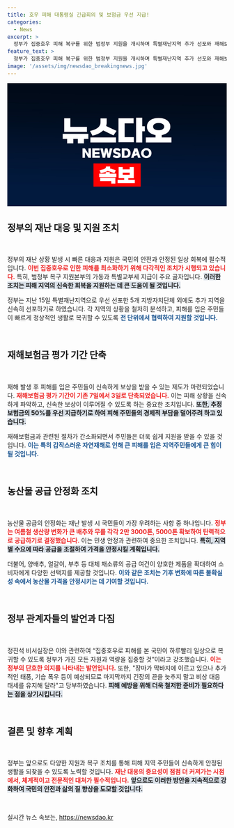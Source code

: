 ```yaml
---
title: 호우 피해 대통령실 긴급회의 및 보험금 우선 지급!
categories:
  - News
excerpt: >
  정부가 집중호우 피해 복구를 위한 범정부 지원을 개시하며 특별재난지역 추가 선포와 재해보험금 지급 시기를 대폭 단축했습니다. 앞으로 농산물 안정 공급에 힘쓰겠다고 전해 적극적인 대응을 약속했습니다.
feature_text: >
  정부가 집중호우 피해 복구를 위한 범정부 지원을 개시하며 특별재난지역 추가 선포와 재해보험금 지급 시기를 대폭 단축했습니다. 앞으로 농산물 안정 공급에 힘쓰겠다고 전해 적극적인 대응을 약속했습니다.
image: '/assets/img/newsdao_breakingnews.jpg'
---
```


<p><img src="/assets/img/newsdao_breakingnews.jpg" alt="pcversion 속보" /></p>

<h2 data-ke-size="size26">정부의 재난 대응 및 지원 조치</h2>

<p data-ke-size="size16">&nbsp;</p>

<p>정부의 재난 상황 발생 시 빠른 대응과 지원은 국민의 안전과 안정된 일상 회복에 필수적입니다. <b><span style="color: #ee2323;">이번 집중호우로 인한 피해를 최소화하기 위해 다각적인 조치가 시행되고 있습니다.</span></b> 특히, 범정부 복구 지원본부의 가동과 특별교부세 지급이 주요 골자입니다. <b><span style="background-color: #21538527;">이러한 조치는 피해 지역의 신속한 회복을 지원하는 데 큰 도움이 될 것입니다.</span></b> </p>

<p>정부는 지난 15일 특별재난지역으로 우선 선포한 5개 지방자치단체 외에도 추가 지역을 신속히 선포하기로 하였습니다. 각 지역의 상황을 철저히 분석하고, 피해를 입은 주민들이 빠르게 정상적인 생활로 복귀할 수 있도록 <b><span style="color: #1a5490;">전 단위에서 협력하여 지원할 것입니다.</span></b></p>

<p data-ke-size="size16">&nbsp;</p>

<h2 data-ke-size="size26">재해보험금 평가 기간 단축</h2>

<p data-ke-size="size16">&nbsp;</p>

<p>재해 발생 후 피해를 입은 주민들이 신속하게 보상을 받을 수 있는 제도가 마련되었습니다. <b><span style="color: #ee2323;">재해보험금 평가 기간이 기존 7일에서 3일로 단축되었습니다.</span></b> 이는 피해 상황을 신속하게 파악하고, 신속한 보상이 이루어질 수 있도록 하는 중요한 조치입니다. <b><span style="background-color: #21538527;">또한, 추정보험금의 50%를 우선 지급하기로 하여 피해 주민들의 경제적 부담을 덜어주려 하고 있습니다.</span></b></p>

<p>재해보험금과 관련된 절차가 간소화되면서 주민들은 더욱 쉽게 지원을 받을 수 있을 것입니다. <b><span style="color: #1a5490;">이는 특히 갑작스러운 자연재해로 인해 큰 피해를 입은 지역주민들에게 큰 힘이 될 것입니다.</span></b></p>

<p data-ke-size="size16">&nbsp;</p>

<h2 data-ke-size="size26">농산물 공급 안정화 조치</h2>

<p data-ke-size="size16">&nbsp;</p>

<p>농산물 공급의 안정화는 재난 발생 시 국민들이 가장 우려하는 사항 중 하나입니다. <b><span style="color: #ee2323;">정부는 여름철 생산량 변화가 큰 배추와 무를 각각 2만 3000톤, 5000톤 확보하여 탄력적으로 공급하기로 결정했습니다.</span></b> 이는 민생 안정과 관련하여 중요한 조치입니다. <b><span style="background-color: #21538527;">특히, 지역별 수요에 따라 공급을 조절하여 가격을 안정시킬 계획입니다.</span></b> </p>

<p>더불어, 양배추, 얼갈이, 부추 등 대체 채소류의 공급 여건이 양호한 제품을 확대하여 소비자에게 다양한 선택지를 제공할 것입니다. <b><span style="color: #1a5490;">이와 같은 조치는 기후 변화에 따른 불확실성 속에서 농산물 가격을 안정시키는 데 기여할 것입니다.</span></b></p>

<p data-ke-size="size16">&nbsp;</p>

<h2 data-ke-size="size26">정부 관계자들의 발언과 다짐</h2>

<p data-ke-size="size16">&nbsp;</p>

<p>정진석 비서실장은 이와 관련하여 “집중호우로 피해를 본 국민이 하루빨리 일상으로 복귀할 수 있도록 정부가 가진 모든 자원과 역량을 집중할 것”이라고 강조했습니다. <b><span style="color: #ee2323;">이는 정부의 단호한 의지를 나타내는 발언입니다.</span></b> 또한, "장마가 막바지에 이르고 있으나 추가적인 태풍, 기습 폭우 등이 예상되므로 마지막까지 긴장의 끈을 늦추지 말고 비상 대응 태세를 유지해 달라"고 당부하였습니다. <b><span style="background-color: #21538527;">피해 예방을 위해 더욱 철저한 준비가 필요하다는 점을 상기시킵니다.</span></b></p>

<p data-ke-size="size16">&nbsp;</p>

<h2 data-ke-size="size26">결론 및 향후 계획</h2>

<p data-ke-size="size16">&nbsp;</p>

<p>정부는 앞으로도 다양한 지원과 복구 조치를 통해 피해 지역 주민들이 신속하게 안정된 생활을 되찾을 수 있도록 노력할 것입니다. <b><span style="color: #ee2323;">재난 대응의 중요성이 점점 더 커져가는 시점에서, 체계적이고 전문적인 대처가 필수적입니다.</span></b> <b><span style="background-color: #21538527;">앞으로도 이러한 방안을 지속적으로 강화하여 국민의 안전과 삶의 질 향상을 도모할 것입니다.</span></b></p>

<p data-ke-size="size16">&nbsp;</p>
실시간 뉴스 속보는, <a href="https://newsdao.kr" rel="dofollow">https://newsdao.kr</a>


